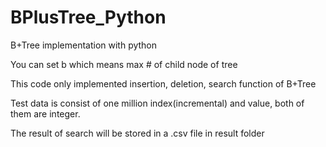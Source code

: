 # BPlusTree_Python
B+Tree implementation with python

You can set b which means max # of child node of tree

This code only implemented insertion, deletion, search function of B+Tree

Test data is consist of one million index(incremental) and value, both of them are integer.

The result of search will be stored in a .csv file in result folder 
